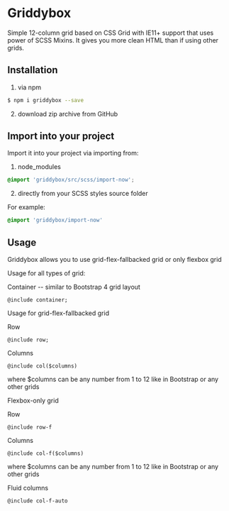 # Griddybox

Simple 12-column grid based on CSS Grid with IE11+ support that uses power of SCSS Mixins.
It gives you more clean HTML than if using other grids.

## Installation

1. via npm
```sh
$ npm i griddybox --save
```
2. download zip archive from GitHub

## Import into your project

Import it into your project via importing from:

1. node_modules

```scss
@import 'griddybox/src/scss/import-now';
```

2. directly from your SCSS styles source folder

For example:
```scss
@import 'griddybox/import-now'
```

## Usage

Griddybox allows you to use grid-flex-fallbacked grid or only flexbox grid

Usage for all types of grid:

Container -- similar to Bootstrap 4 grid layout
```
@include container;
```

Usage for grid-flex-fallbacked grid

Row
```
@include row;
```

Columns
```
@include col($columns)
```
where $columns can be any number from 1 to 12 like in Bootstrap or any other grids

Flexbox-only grid

Row
```
@include row-f
```

Columns
```
@include col-f($columns)
```
where $columns can be any number from 1 to 12 like in Bootstrap or any other grids

Fluid columns
```
@include col-f-auto
```